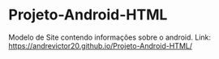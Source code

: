 # Projeto-Android-HTML
 Modelo de Site contendo informações sobre o android.
 Link:  https://andrevictor20.github.io/Projeto-Android-HTML/

